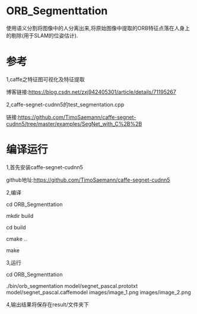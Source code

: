 # ORB_Segmenttation
使用语义分割将图像中的人分离出来,将原始图像中提取的ORB特征点落在人身上的剔除(用于SLAM的位姿估计).
# 参考
1,caffe之特征图可视化及特征提取

博客链接:https://blog.csdn.net/zxj942405301/article/details/71195267

2,caffe-segnet-cudnn5的test_segmentation.cpp

链接:https://github.com/TimoSaemann/caffe-segnet-cudnn5/tree/master/examples/SegNet_with_C%2B%2B
# 编译运行
1,首先安装caffe-segnet-cudnn5

github地址:https://github.com/TimoSaemann/caffe-segnet-cudnn5

2,编译
  
  cd ORB_Segmenttation

  mkdir build
  
  cd build
  
  cmake ..
  
  make
  
3,运行
  
  cd ORB_Segmenttation
  
  ./bin/orb_segmentation model/segnet_pascal.prototxt model/segnet_pascal.caffemodel images/image_1.png images/image_2.png
  
4,输出结果将保存在result/文件夹下
 
